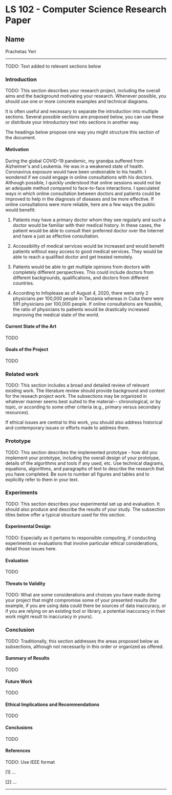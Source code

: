 # LS 102 - Computer Science Research Paper

## Name

Prachetas Yeri

---

TODO: Text added to relevant sections below

### Introduction

TODO: This section describes your  research project, including the overall aims and the background motivating your research. Whenever possible, you should use one or more concrete examples and technical diagrams.

It is often useful and necessary to separate the introduction into multiple sections. Several possible sections are proposed below, you can use these or distribute your introductory text into sections in another way.

The headings below propose one way you might structure this section of the document.

#### Motivation
During the global COVID-19 pandemic, my grandpa suffered from Alzheimer's and Leukemia. He was in a weakened state of health. Coronavirus exposure would have been undesirable to his health. I wondered if we could engage in online consultations with his doctors. Although possible, I quickly understood that online sessions would not be an adequate method compared to face-to-face interactions. I speculated ways in which online consultation between doctors and patients could be improved to help in the diagnosis of diseases and be more effective. If online consultations were more reliable, here are a few ways the public would benefit:

1. Patients may have a primary doctor whom they see regularly and such a doctor would be familiar with their medical history. In these cases, the patient would be able to consult their preferred doctor over the Internet and have a just as effective consultation.

2. Accessibility of medical services would be increased and would benefit patients without easy access to good medical services. They would be able to reach a qualified doctor and get treated remotely.

3. Patients would be able to get multiple opinions from doctors with completely different perspectives. This could include doctors from different backgrounds, qualifications, and doctors from different countries.

4. According to Infoplease as of August 4, 2020, there were only 2 physicians per 100,000 people in Tanzania whereas in Cuba there were 591 physicians per 100,000 people. If online consultations are feasible, the ratio of physicians to patients would be drastically increased improving the medical state of the world.
#### Current State of the Art

TODO

#### Goals of the Project

TODO

### Related work

TODO: This section includes a broad and detailed review of relevant existing work. The literature review should provide background and context for the reseach project work. The subsections may be organized in whatever manner seems best suited to the material-- chronological, or by topic, or according to some other criteria (e.g., primary versus secondary resources).

If ethical issues are central to this work, you should also address historical and contemporary issues or efforts made to address them.

### Prototype

TODO: This section describes the implemented prototype - how did you implement your prototype, including the overall design of your prototype, details of the algorithms and tools if any used, etc. Use technical diagrams, equations, algorithms, and paragraphs of text to describe the research that you have completed. Be sure to number all figures and tables and to explicitly refer to them in your text.

### Experiments

TODO: This section describes your experimental set up and evaluation. It should also produce and describe the results of your study. The subsection titles below offer a typical structure used for this section.

#### Experimental Design

TODO: Especially as it pertains to responsible computing, if conducting experiments or evaluations that involve particular ethical considerations, detail those issues here.

#### Evaluation

TODO

#### Threats to Validity

TODO: What are some considerations and choices you have made during your project that might compromise some of your presented results (for example, if you are using data could there be sources of data inaccuracy, or if you are relying on an existing tool or library, a potential inaccuracy in their work might result to inaccuracy in yours).

### Conclusion

TODO: Traditionally, this section addresses the areas proposed below as subsections, although not necessarily in this order or organized as offered.

#### Summary of Results

TODO

#### Future Work

TODO

#### Ethical Implications and Recommendations

TODO

#### Conclusions

TODO

#### References

TODO: Use IEEE format

[1] ...

[2] ...

---
